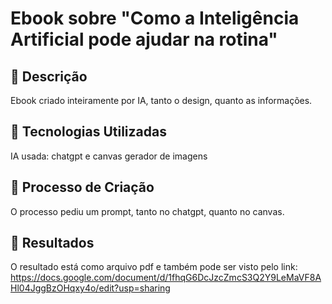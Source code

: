 # Ebook sobre "Como a Inteligência Artificial pode ajudar na rotina"

## 📒 Descrição

Ebook criado inteiramente por IA, tanto o design, quanto as informações.

## 🤖 Tecnologias Utilizadas

IA usada: chatgpt e canvas gerador de imagens

## 🧐 Processo de Criação

O processo pediu um prompt, tanto no chatgpt, quanto no canvas.

## 🚀 Resultados

O resultado está como arquivo pdf e também pode ser visto pelo link: https://docs.google.com/document/d/1fhqG6DcJzcZmcS3Q2Y9LeMaVF8AHl04JggBzOHqxy4o/edit?usp=sharing
